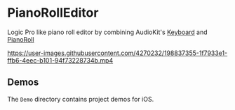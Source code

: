 # PianoRollEditor

Logic Pro like piano roll editor by combining AudioKit's [Keyboard](https://github.com/AudioKit/Keyboard) and [PianoRoll](https://github.com/AudioKit/PianoRoll)

https://user-images.githubusercontent.com/4270232/198837355-1f7933e1-ffb6-4eec-b101-94f73228734b.mp4

## Demos

The `Demo` directory contains project demos for iOS.
